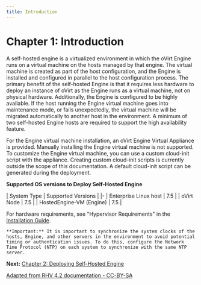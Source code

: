 ```yaml
---
title: Introduction
---
```


# Chapter 1: Introduction

A self-hosted engine is a virtualized environment in which the oVirt Engine runs on a virtual machine on the hosts managed by that engine. The virtual machine is created as part of the host configuration, and the Engine is installed and configured in parallel to the host configuration process. The primary benefit of the self-hosted Engine is that it requires less hardware to deploy an instance of oVirt as the Engine runs as a virtual machine, not on physical hardware. Additionally, the Engine is configured to be highly available. If the host running the Engine virtual machine goes into maintenance mode, or fails unexpectedly, the virtual machine will be migrated automatically to another host in the environment. A minimum of two self-hosted Engine hosts are required to support the high availability feature.

For the Engine virtual machine installation, an oVirt Engine Virtual Appliance is provided. Manually installing the Engine virtual machine is not supported. To customize the Engine virtual machine, you can use a custom cloud-init script with the appliance. Creating custom cloud-init scripts is currently outside the scope of this documentation. A default cloud-init script can be generated during the deployment.

**Supported OS versions to Deploy Self-Hosted Engine**

| System Type | Supported Versions |
|-
| Enterprise Linux host | 7.5 |
| oVirt Node   | 7.5 |
| HostedEngine-VM (Engine)     | 7.5 |

For hardware requirements, see "Hypervisor Requirements" in the [Installation Guide](/documentation/install-guide/Installation_Guide/).

    **Important:** It is important to synchronize the system clocks of the hosts, Engine, and other servers in the environment to avoid potential timing or authentication issues. To do this, configure the Network Time Protocol (NTP) on each system to synchronize with the same NTP server.

**Next:** [Chapter 2: Deploying Self-Hosted Engine](chap-Deploying_Self-Hosted_Engine)

[Adapted from RHV 4.2 documentation - CC-BY-SA](https://access.redhat.com/documentation/en-us/red_hat_virtualization/4.2/html/self-hosted_engine_guide/chap-introduction)
